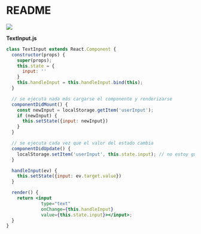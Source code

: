 # README

![](https://media1.giphy.com/media/Kt3lpGbEkM8i4/giphy.gif?cid=ecf05e47a75da733dab0c089add411917bbfc536a749d27e&rid=giphy.gif)

**TextInput.js**

```jsx
class TextInput extends React.Component {
  constructor(props) {
    super(props);
    this.state = {
      input: ''
    }
    this.handleInput = this.handleInput.bind(this);
  }

  // se ejecuta nada más cargarse el componente y renderizarse
  componentDidMount() {
    const newInput = localStorage.getItem('userInput');
    if (newInput) {
      this.setState({input: newInput})
    }
  }

  // se ejecuta cada vez que el valor del estado cambia
  componentDidUpdate() {
    localStorage.setItem('userInput', this.state.input); // no estoy guardando un objeto, sino un string, por lo queno necesito hacer stringify
  }

  handleInput(ev) {
    this.setState({input: ev.target.value})
  }

  render() {
    return <input 
             type="text" 
             onChange={this.handleInput} 
             value={this.state.input}></input>;
  }
}
```

